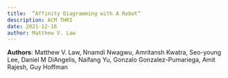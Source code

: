 ```yaml
---
title:  “Affinity Diagramming with A Robot”
description: ACM THRI
date: 2021-12-16
author: Matthew V. Law
---
```

**Authors**: Matthew V. Law, Nnamdi Nwagwu, Amritansh Kwatra, Seo-young Lee, Daniel M DiAngelis, Naifang Yu, Gonzalo Gonzalez-Pumariega, Amit Rajesh, Guy Hoffman